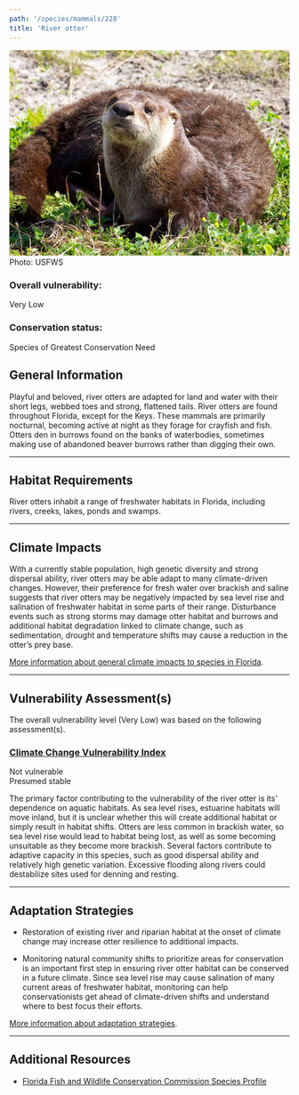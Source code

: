 ```yaml
---
path: '/species/mammals/228'
title: 'River otter'
---
```


<content-header icon="small_mammals" title="River otter" subtitle="Lontra canadensis">
</content-header>

<div id="TopSection">

<div class="header-photo"><img src="228.jpg" alt="Photo for 228"/>
<figcaption>Photo: USFWS</figcaption></div>

<div>

### Overall vulnerability:

<div class="vulnerability vulnerability-low">Very Low</div>



### Conservation status:

Species of Greatest Conservation Need

</div>
</div>

## General Information

Playful and beloved, river otters are adapted for land and water with their short legs, webbed toes and strong, flattened tails.  River otters are found throughout Florida, except for the Keys.  These mammals are primarily nocturnal, becoming active at night as they forage for crayfish and fish.  Otters den in burrows found on the banks of waterbodies, sometimes making use of abandoned beaver burrows rather than digging their own.

<hr />

## Habitat Requirements

River otters inhabit a range of freshwater habitats in Florida, including rivers, creeks, lakes, ponds and swamps.

<hr />

## Climate Impacts

With a currently stable population, high genetic diversity and strong dispersal ability, river otters may be able adapt to many climate-driven changes. However, their preference for fresh water over brackish and saline suggests that river otters may be negatively impacted by sea level rise and salination of freshwater habitat in some parts of their range.  Disturbance events such as strong storms may damage otter habitat and burrows and additional habitat degradation linked to climate change, such as sedimentation, drought and temperature shifts may cause a reduction in the otter’s prey base.

[More information about general climate impacts to species in Florida](/impacts/species).



<hr />

## Vulnerability Assessment(s)

The overall vulnerability level (Very Low) was based on the following assessment(s).
#### 
<div class="vulnerability-header">
<h3><a href="/impacts/vulnerability/ccvi">Climate Change Vulnerability Index</a></h3>
<div class="vulnerability vulnerability-not">Not vulnerable <br/> Presumed stable</div>
</div> 

The primary factor contributing to the vulnerability of the river otter is its' dependence on aquatic habitats.  As sea level rises, estuarine habitats will move inland, but it is unclear whether this will create additional habitat or simply result in habitat shifts. Otters are less common in brackish water, so sea level rise would lead to habitat being lost, as well as some becoming unsuitable as they become more brackish.   Several factors contribute to adaptive capacity in this species, such as good dispersal ability and relatively high genetic variation.  Excessive flooding along rivers could destabilize sites used for denning and resting.


<hr />

## Adaptation Strategies

- Restoration of existing river and riparian habitat at the onset of climate change may increase otter resilience to additional impacts.

- Monitoring natural community shifts to prioritize areas for conservation is an important first step in ensuring river otter habitat can be conserved in a future climate.  Since sea level rise may cause salination of many current areas of freshwater habitat, monitoring can help conservationists get ahead of climate-driven shifts and understand where to best focus their efforts.

[More information about adaptation strategies](/strategies).

<hr />


## Additional Resources

- [Florida Fish and Wildlife Conservation Commission Species Profile](https://myfwc.com/wildlifehabitats/profiles/mammals/aquatic/river-otter/)
